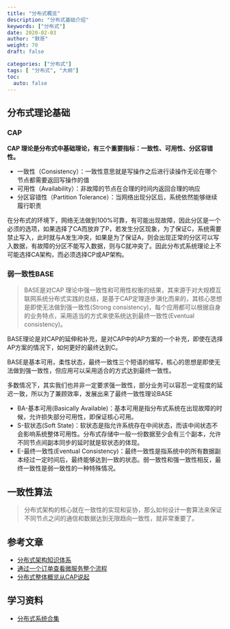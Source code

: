 ```yaml
---  
title: "分布式概览"  
description: "分布式基础介绍"  
keywords: ["分布式"]  
date: 2020-02-03
author: "默哥"  
weight: 70  
draft: false  

categories: ["分布式"]  
tags: [ "分布式", "大纲"]  
toc:
  auto: false
---  
```

## 分布式理论基础
### CAP
**CAP 理论是分布式中基础理论，有三个重要指标：一致性、可用性、分区容错性。**
* 一致性（Consistency）：一致性意思就是写操作之后进行读操作无论在哪个节点都需要返回写操作的值
* 可用性（Availability）：非故障的节点在合理的时间内返回合理的响应
* 分区容错性（Partition Tolerance）：当网络出现分区后，系统依然能够继续履行职责


在分布式的环境下，网络无法做到100%可靠，有可能出现故障，因此分区是一个必须的选项，如果选择了CA而放弃了P，若发生分区现象，为了保证C，系统需要禁止写入，此时就与A发生冲突，如果是为了保证A，则会出现正常的分区可以写入数据，有故障的分区不能写入数据，则与C就冲突了。因此分布式系统理论上不可能选择CA架构，而必须选择CP或AP架构。

### 弱一致性BASE
> BASE是对CAP 理论中强一致性和可用性权衡的结果，其来源于对大规模互联网系统分布式实践的总结，是基于CAP定理逐步演化而来的，其核心思想是即使无法做到强一致性(Strong consistency)，每个应用都可以根据自身的业务特点，采用适当的方式来使系统达到最终一致性(Eventual consistency)。

BASE理论是对CAP的延伸和补充，是对CAP中的AP方案的一个补充，即使在选择AP方案的情况下，如何更好的最终达到C。

BASE是基本可用，柔性状态，最终一致性三个短语的缩写，核心的思想是即使无法做到强一致性，但应用可以采用适合的方式达到最终一致性。

多数情况下，其实我们也并非一定要求强一致性，部分业务可以容忍一定程度的延迟一致，所以为了兼顾效率，发展出来了最终一致性理论BASE
* BA-基本可用(Basically Available)：基本可用是指分布式系统在出现故障的时候，允许损失部分可用性，即保证核心可用。
* S-软状态(Soft State)：软状态是指允许系统存在中间状态，而该中间状态不会影响系统整体可用性。分布式存储中一般一份数据至少会有三个副本，允许不同节点间副本同步的延时就是软状态的体现。
* E-最终一致性(Eventual Consistency)：最终一致性是指系统中的所有数据副本经过一定时间后，最终能够达到一致的状态。弱一致性和强一致性相反，最终一致性是弱一致性的一种特殊情况。

## 一致性算法
> 分布式架构的核心就在一致性的实现和妥协，那么如何设计一套算法来保证不同节点之间的通信和数据达到无限趋向一致性，就非常重要了。


## 参考文章
* [分布式架构知识体系](https://mp.weixin.qq.com/s/9xINMH9tJlmsjH6QdUPFxQ "分布式架构知识体系")
* [通过一个订单查看微服务整个流程](https://juejin.cn/post/6844903846548865032 "通过一个订单查看微服务整个流程")
* [分布式整体概览从CAP说起](https://juejin.cn/post/6844903936718012430 "分布式整体概览从CAP说起")

## 学习资料
* [分布式系统合集](https://mp.weixin.qq.com/s?__biz=MzU2NzEwMDc4OQ==&mid=2247484527&idx=1&sn=d00e7991078e46af96b662eb0b57de65)